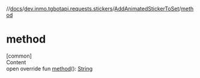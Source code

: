 //[docs](../../../index.md)/[dev.inmo.tgbotapi.requests.stickers](../index.md)/[AddAnimatedStickerToSet](index.md)/[method](method.md)



# method  
[common]  
Content  
open override fun [method](method.md)(): [String](https://kotlinlang.org/api/latest/jvm/stdlib/kotlin/-string/index.html)  



